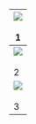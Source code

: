 
|[![](https://serebii.net/swordshield/porygon-zevent.jpg)](lol.com)<br /><br />1<br />|
| ---- |
|[![](https://serebii.net/teamchallenge.jpg)](lil.com)<br /><br />2<br />|
|[![](https://serebii.net/swordshield/summerghostevent.jpg)](lel.com)<br /><br />3<br />|